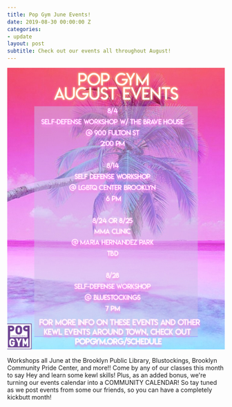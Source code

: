 ```yaml
---
title: Pop Gym June Events!
date: 2019-08-30 00:00:00 Z
categories:
- update
layout: post
subtitle: Check out our events all throughout August!
---
```


![Pop Gym May](/assets/Popgymaugust.jpg)

Workshops all June at the Brooklyn Public Library, Blustockings, Brooklyn Community Pride Center, and more!! Come by any of our classes this month to say Hey and learn some kewl skills! Plus, as an added bonus, we're turning our events calendar into a COMMUNITY CALENDAR! So tay tuned as we post events from some our friends, so you can have a completely kickbutt month!
